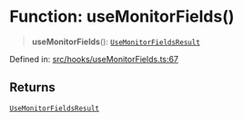 # Function: useMonitorFields()

> **useMonitorFields**(): [`UseMonitorFieldsResult`](../interfaces/UseMonitorFieldsResult.md)

Defined in: [src/hooks/useMonitorFields.ts:67](https://github.com/Nick2bad4u/Uptime-Watcher/blob/8a1973382d5fe14c52996ecda381894eb7ecd4a6/src/hooks/useMonitorFields.ts#L67)

## Returns

[`UseMonitorFieldsResult`](../interfaces/UseMonitorFieldsResult.md)
